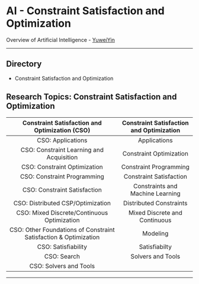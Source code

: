 # AI - Constraint Satisfaction and Optimization

Overview of Artificial Intelligence - [YuweiYin](https://github.com/YuweiYin)

---

## Directory

- Constraint Satisfaction and Optimization

## Research Topics: Constraint Satisfaction and Optimization

Constraint Satisfaction and Optimization (CSO) | Constraint Satisfaction and Optimization
:-: | :-:
CSO: Applications | Applications
CSO: Constraint Learning and Acquisition | Constraint Optimization
CSO: Constraint Optimization | Constraint Programming
CSO: Constraint Programming | Constraint Satisfaction
CSO: Constraint Satisfaction | Constraints and Machine Learning
CSO: Distributed CSP/Optimization | Distributed Constraints
CSO: Mixed Discrete/Continuous Optimization | Mixed Discrete and Continuous
CSO: Other Foundations of Constraint Satisfaction & Optimization | Modeling
CSO: Satisfiability | Satisfiabilty
CSO: Search | Solvers and Tools
CSO: Solvers and Tools | 

---
